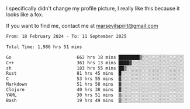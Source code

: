I specifically didn't change my profile picture, I really like this because it looks like a fox.

If you want to find me, contact me at marsevilspirit@gmail.com

<!--START_SECTION:waka-->

```txt
From: 18 February 2024 - To: 11 September 2025

Total Time: 1,986 hrs 51 mins

Go                         662 hrs 18 mins ████████▒░░░░░░░░░░░░░░░░   33.33 %
C++                        361 hrs 13 mins ████▓░░░░░░░░░░░░░░░░░░░░   18.18 %
sh                         183 hrs 55 mins ██▒░░░░░░░░░░░░░░░░░░░░░░   09.26 %
Rust                       81 hrs 45 mins  █░░░░░░░░░░░░░░░░░░░░░░░░   04.11 %
C                          53 hrs 55 mins  ▓░░░░░░░░░░░░░░░░░░░░░░░░   02.71 %
Markdown                   51 hrs 58 mins  ▓░░░░░░░░░░░░░░░░░░░░░░░░   02.62 %
Clojure                    40 hrs 38 mins  ▓░░░░░░░░░░░░░░░░░░░░░░░░   02.05 %
YAML                       30 hrs 51 mins  ▒░░░░░░░░░░░░░░░░░░░░░░░░   01.55 %
Bash                       19 hrs 49 mins  ▒░░░░░░░░░░░░░░░░░░░░░░░░   01.00 %
```

<!--END_SECTION:waka-->
